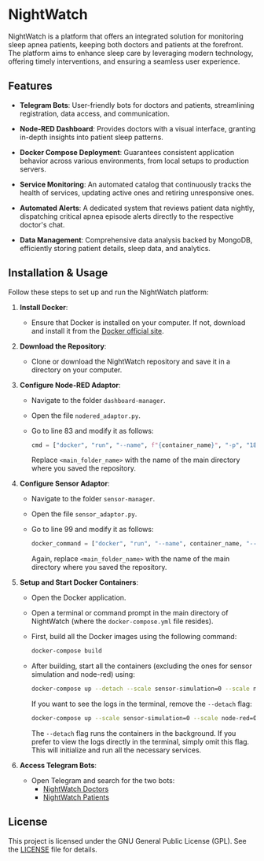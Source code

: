 # NightWatch

NightWatch is a platform that offers an integrated solution for monitoring sleep apnea patients, keeping both doctors and patients at the forefront. The platform aims to enhance sleep care by leveraging modern technology, offering timely interventions, and ensuring a seamless user experience.

## Features

- **Telegram Bots**: User-friendly bots for doctors and patients, streamlining registration, data access, and communication.
  
- **Node-RED Dashboard**: Provides doctors with a visual interface, granting in-depth insights into patient sleep patterns.
  
- **Docker Compose Deployment**: Guarantees consistent application behavior across various environments, from local setups to production servers.
  
- **Service Monitoring**: An automated catalog that continuously tracks the health of services, updating active ones and retiring unresponsive ones.
  
- **Automated Alerts**: A dedicated system that reviews patient data nightly, dispatching critical apnea episode alerts directly to the respective doctor's chat.
  
- **Data Management**: Comprehensive data analysis backed by MongoDB, efficiently storing patient details, sleep data, and analytics.

## Installation & Usage

Follow these steps to set up and run the NightWatch platform:

1. **Install Docker**: 
   - Ensure that Docker is installed on your computer. If not, download and install it from the [Docker official site](https://www.docker.com/).

2. **Download the Repository**: 
   - Clone or download the NightWatch repository and save it in a directory on your computer.

3. **Configure Node-RED Adaptor**:
   - Navigate to the folder `dashboard-manager`.
   - Open the file `nodered_adaptor.py`.
   - Go to line 83 and modify it as follows:

     ```python
     cmd = ["docker", "run", "--name", f"{container_name}", "-p", "1880", "--network", "<main_folder_name>_my_network", "<main_folder_name>-node-red"]
     ```

     Replace `<main_folder_name>` with the name of the main directory where you saved the repository.

4. **Configure Sensor Adaptor**:
   - Navigate to the folder `sensor-manager`.
   - Open the file `sensor_adaptor.py`.
   - Go to line 99 and modify it as follows:

     ```python
     docker_command = ["docker", "run", "--name", container_name, "--network", "<main_folder_name>_my_network", "<main_folder_name>-sensor-simulation"]
     ```

     Again, replace `<main_folder_name>` with the name of the main directory where you saved the repository.

5. **Setup and Start Docker Containers**:

   - Open the Docker application.

   - Open a terminal or command prompt in the main directory of NightWatch (where the `docker-compose.yml` file resides).

   - First, build all the Docker images using the following command:

     ```bash
     docker-compose build
     ```

   - After building, start all the containers (excluding the ones for sensor simulation and node-red) using:

     ```bash
     docker-compose up --detach --scale sensor-simulation=0 --scale node-red=0
     ```

     If you want to see the logs in the terminal, remove the `--detach` flag:

     ```bash
     docker-compose up --scale sensor-simulation=0 --scale node-red=0
     ```

     The `--detach` flag runs the containers in the background. If you prefer to view the logs directly in the terminal, simply omit this flag. This will initialize and run all the necessary services.


6. **Access Telegram Bots**:
   - Open Telegram and search for the two bots:
     - [NightWatch Doctors](https://t.me/SleepApnea_bot)
     - [NightWatch Patients](https://t.me/SleepApnea_pat_bot)
## License

This project is licensed under the GNU General Public License (GPL). See the [LICENSE](LICENSE.txt) file for details.

